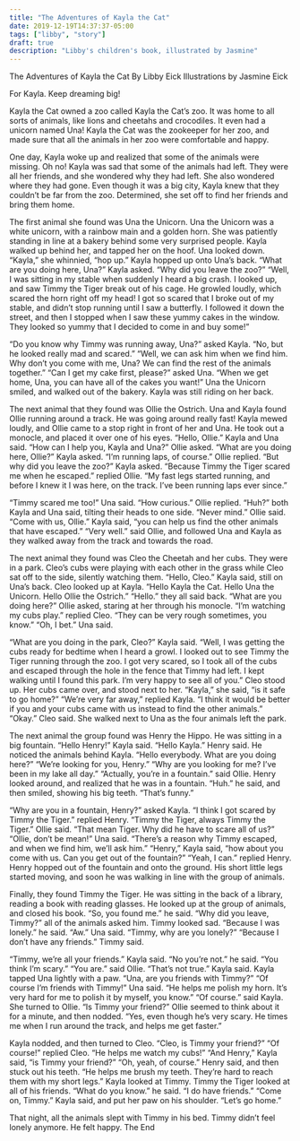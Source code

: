 ```yaml
---
title: "The Adventures of Kayla the Cat"
date: 2019-12-19T14:37:37-05:00
tags: ["libby", "story"]
draft: true
description: "Libby's children's book, illustrated by Jasmine"
---
```


The Adventures of Kayla the Cat
By Libby Eick
Illustrations by Jasmine Eick

For Kayla. Keep dreaming big!

Kayla the Cat owned a zoo called Kayla the Cat’s zoo. It was home to all sorts of animals, like lions and cheetahs and crocodiles. It even had a unicorn named Una! Kayla the Cat was the zookeeper for her zoo, and made sure that all the animals in her zoo were comfortable and happy.

One day, Kayla woke up and realized that some of the animals were missing. Oh no! Kayla was sad that some of the animals had left. They were all her friends, and she wondered why they had left. She also wondered where they had gone. Even though it was a big city, Kayla knew that they couldn’t be far from the zoo. Determined, she set off to find her friends and bring them home.

The first animal she found was Una the Unicorn. Una the Unicorn was a white unicorn, with a rainbow main and a golden horn. She was patiently standing in line at a bakery behind some very surprised people. Kayla walked up behind her, and tapped her on the hoof. Una looked down. “Kayla,” she whinnied, “hop up.”
Kayla hopped up onto Una’s back. “What are you doing here, Una?” Kayla asked. “Why did you leave the zoo?”
“Well, I was sitting in my stable when suddenly I heard a big crash. I looked up, and saw Timmy the Tiger break out of his cage. He growled loudly, which scared the horn right off my head! I got so scared that I broke out of my stable, and didn’t stop running until I saw a butterfly. I followed it down the street, and then I stopped when I saw these yummy cakes in the window. They looked so yummy that I decided to come in and buy some!”

“Do you know why Timmy was running away, Una?” asked Kayla.
“No, but he looked really mad and scared.”
“Well, we can ask him when we find him. Why don’t you come with me, Una? We can find the rest of the animals together.”
“Can I get my cake first, please?” asked Una.
“When we get home, Una, you can have all of the cakes you want!”
Una the Unicorn smiled, and walked out of the bakery. Kayla was still riding on her back.

The next animal that they found was Ollie the Ostrich. Una and Kayla found Ollie running around a track. He was going around really fast! Kayla mewed loudly, and Ollie came to a stop right in front of her and Una. He took out a monocle, and placed it over one of his eyes. “Hello, Ollie.” Kayla and Una said.
“How can I help you, Kayla and Una?” Ollie asked.
“What are you doing here, Ollie?” Kayla asked. “I’m running laps, of course.” Ollie replied.
“But why did you leave the zoo?” Kayla asked. “Because Timmy the Tiger scared me when he
escaped.” replied Ollie. “My fast legs started running, and before I knew it I was here, on the track. I’ve been running laps ever since.”

“Timmy scared me too!” Una said.
“How curious.” Ollie replied.
“Huh?” both Kayla and Una said, tilting their
heads to one side.
“Never mind.” Ollie said.
“Come with us, Ollie.” Kayla said, “you can
help us find the other animals that have escaped.” “Very well.” said Ollie, and followed Una and
Kayla as they walked away from the track and towards the road.

The next animal they found was Cleo the Cheetah and her cubs. They were in a park. Cleo’s cubs were playing with each other in the grass while Cleo sat off to the side, silently watching them. “Hello, Cleo.” Kayla said, still on Una’s back.
Cleo looked up at Kayla. “Hello Kayla the Cat. Hello Una the Unicorn. Hello Ollie the Ostrich.”
“Hello.” they all said back.
“What are you doing here?” Ollie asked, staring at her through his monocle.
“I’m watching my cubs play.” replied Cleo. “They can be very rough sometimes, you know.”
“Oh, I bet.” Una said.

“What are you doing in the park, Cleo?” Kayla said.
“Well, I was getting the cubs ready for bedtime when I heard a growl. I looked out to see Timmy the Tiger running through the zoo. I got very scared, so I took all of the cubs and escaped through the hole in the fence that Timmy had left. I kept walking until I found this park. I’m very happy to see all of you.”
Cleo stood up. Her cubs came over, and stood next to her. “Kayla,” she said, “is it safe to go home?”
“We’re very far away,” replied Kayla. “I think it would be better if you and your cubs came with us instead to find the other animals.”
“Okay.” Cleo said. She walked next to Una as the four animals left the park.

The next animal the group found was Henry the Hippo. He was sitting in a big fountain. “Hello Henry!” Kayla said.
“Hello Kayla.” Henry said. He noticed the animals behind Kayla. “Hello everybody. What are you doing here?”
“We’re looking for you, Henry.”
“Why are you looking for me? I’ve been in my lake all day.”
“Actually, you’re in a fountain.” said Ollie.
Henry looked around, and realized that he was in a fountain. “Huh.” he said, and then smiled, showing his big teeth. “That’s funny.”

“Why are you in a fountain, Henry?” asked Kayla.
“I think I got scared by Timmy the Tiger.” replied Henry.
“Timmy the Tiger, always Timmy the Tiger.” Ollie said. “That mean Tiger. Why did he have to scare all of us?”
“Ollie, don’t be mean!” Una said. “There’s a reason why Timmy escaped, and when we find him, we’ll ask him.”
“Henry,” Kayla said, “how about you come with us. Can you get out of the fountain?”
“Yeah, I can.” replied Henry.
Henry hopped out of the fountain and onto the ground. His short little legs started moving, and soon he was walking in line with the group of animals.

Finally, they found Timmy the Tiger. He was sitting in the back of a library, reading a book with reading glasses. He looked up at the group of animals, and closed his book. “So, you found me.” he said.
“Why did you leave, Timmy?” all of the animals asked him.
Timmy looked sad. “Because I was lonely.” he said.
“Aw.” Una said. “Timmy, why are you lonely?” “Because I don’t have any friends.” Timmy said.

“Timmy, we’re all your friends.” Kayla said. “No you’re not.” he said. “You think I’m scary.” “You are.” said Ollie.
“That’s not true.” Kayla said.
Kayla tapped Una lightly with a paw. “Una, are you friends with Timmy?”
“Of course I’m friends with Timmy!” Una said. “He helps me polish my horn. It’s very hard for me to polish it by myself, you know.”
“Of course.” said Kayla. She turned to Ollie. “Is Timmy your friend?”
Ollie seemed to think about it for a minute, and then nodded. “Yes, even though he’s very scary. He times me when I run around the track, and helps me get faster.”

Kayla nodded, and then turned to Cleo. “Cleo, is Timmy your friend?”
“Of course!” replied Cleo. “He helps me watch my cubs!”
“And Henry,” Kayla said, “is Timmy your friend?”
“Oh, yeah, of course.” Henry said, and then stuck out his teeth. “He helps me brush my teeth. They’re hard to reach them with my short legs.”
Kayla looked at Timmy. Timmy the Tiger looked at all of his friends. “What do you know.” he said. “I do have friends.”
“Come on, Timmy.” Kayla said, and put her paw on his shoulder. “Let’s go home.”

That night, all the animals slept with Timmy in his bed. Timmy didn’t feel lonely anymore. He felt happy.
The End
